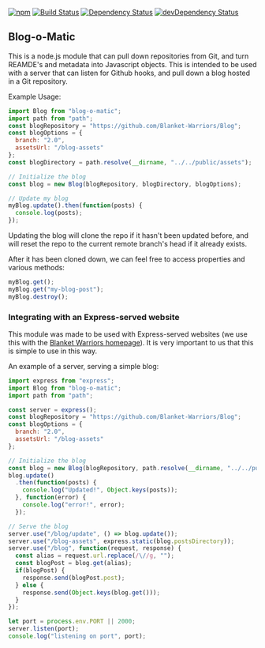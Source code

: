 [![npm](https://img.shields.io/npm/v/blog-o-matic.svg?maxAge=2592000)](https://www.npmjs.com/package/blog-o-matic)
[![Build Status](https://travis-ci.org/Blanket-Warriors/Blog-O-Matic.svg?branch=master)](https://travis-ci.org/Blanket-Warriors/Blog-O-Matic)
[![Dependency Status](https://david-dm.org/Blanket-Warriors/blog-o-matic.svg?style=flat)](https://david-dm.org/Blanket-Warriors/blog-o-matic)
[![devDependency Status](https://david-dm.org/Blanket-Warriors/blog-o-matic/dev-status.svg)](https://david-dm.org/Blanket-Warriors/blog-o-matic#info=devDependencies)

Blog-o-Matic
----------

This is a node.js module that can pull down repositories from Git, and turn REAMDE's and metadata into Javascript objects.  This is intended to be used with a server that can listen for Github hooks, and pull down a blog hosted in a Git repository.

Example Usage:
```js
import Blog from "blog-o-matic";
import path from "path";
const blogRepository = "https://github.com/Blanket-Warriors/Blog";
const blogOptions = {
  branch: "2.0",
  assetsUrl: "/blog-assets"
};
const blogDirectory = path.resolve(__dirname, "../../public/assets");

// Initialize the blog
const blog = new Blog(blogRepository, blogDirectory, blogOptions);

// Update my blog
myBlog.update().then(function(posts) {
  console.log(posts);
});
```

Updating the blog will clone the repo if it hasn't been updated before, and will reset the repo to the current remote branch's head if it already exists.

After it has been cloned down, we can feel free to access properties and various methods:
```js
myBlog.get();
myBlog.get("my-blog-post");
myBlog.destroy();
```

### Integrating with an Express-served website
This module was made to be used with Express-served websites (we use this with the [Blanket Warriors homepage](http://www.blanketwarriors.com/blog)). It is very important to us that this is simple to use in this way.

An example of a server, serving a simple blog:
```js
import express from "express";
import Blog from "blog-o-matic";
import path from "path";

const server = express();
const blogRepository = "https://github.com/Blanket-Warriors/Blog";
const blogOptions = {
  branch: "2.0",
  assetsUrl: "/blog-assets"
};

// Initialize the blog
const blog = new Blog(blogRepository, path.resolve(__dirname, "../../public/assets"), blogOptions);
blog.update()
  .then(function(posts) {
    console.log("Updated!", Object.keys(posts));
  }, function(error) {
    console.log("error!", error);
  });

// Serve the blog
server.use("/blog/update", () => blog.update());
server.use("/blog-assets", express.static(blog.postsDirectory));
server.use("/blog", function(request, response) {
  const alias = request.url.replace(/\//g, "");
  const blogPost = blog.get(alias);
  if(blogPost) {
    response.send(blogPost.post);
  } else {
    response.send(Object.keys(blog.get()));
  }
});

let port = process.env.PORT || 2000;
server.listen(port);
console.log("listening on port", port);

```
